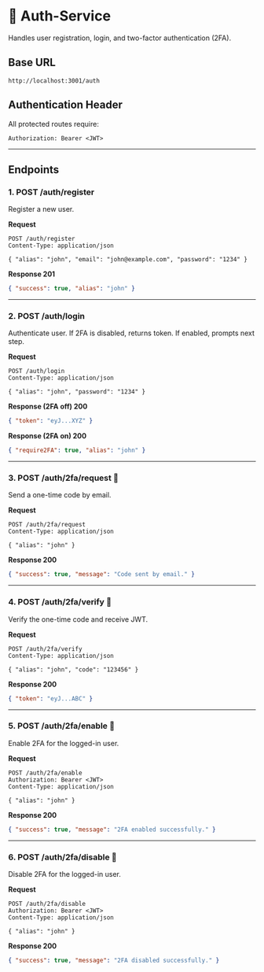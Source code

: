 # 🔐 Auth-Service

Handles user registration, login, and two-factor authentication (2FA).

## Base URL
```
http://localhost:3001/auth
```

## Authentication Header
All protected routes require:
```
Authorization: Bearer <JWT>
```

---

## Endpoints

### 1. POST /auth/register
Register a new user.

**Request**
```http
POST /auth/register
Content-Type: application/json

{ "alias": "john", "email": "john@example.com", "password": "1234" }
```

**Response 201**
```json
{ "success": true, "alias": "john" }
```

---

### 2. POST /auth/login
Authenticate user. If 2FA is disabled, returns token. If enabled, prompts next step.

**Request**
```http
POST /auth/login
Content-Type: application/json

{ "alias": "john", "password": "1234" }
```

**Response (2FA off) 200**
```json
{ "token": "eyJ...XYZ" }
```

**Response (2FA on) 200**
```json
{ "require2FA": true, "alias": "john" }
```

---

### 3. POST /auth/2fa/request 🔐
Send a one-time code by email.

**Request**
```http
POST /auth/2fa/request
Content-Type: application/json

{ "alias": "john" }
```

**Response 200**
```json
{ "success": true, "message": "Code sent by email." }
```

---

### 4. POST /auth/2fa/verify 🔐
Verify the one-time code and receive JWT.

**Request**
```http
POST /auth/2fa/verify
Content-Type: application/json

{ "alias": "john", "code": "123456" }
```

**Response 200**
```json
{ "token": "eyJ...ABC" }
```

---

### 5. POST /auth/2fa/enable 🔐
Enable 2FA for the logged-in user.

**Request**
```http
POST /auth/2fa/enable
Authorization: Bearer <JWT>
Content-Type: application/json

{ "alias": "john" }
```

**Response 200**
```json
{ "success": true, "message": "2FA enabled successfully." }
```

---

### 6. POST /auth/2fa/disable 🔐
Disable 2FA for the logged-in user.

**Request**
```http
POST /auth/2fa/disable
Authorization: Bearer <JWT>
Content-Type: application/json

{ "alias": "john" }
```

**Response 200**
```json
{ "success": true, "message": "2FA disabled successfully." }
```
